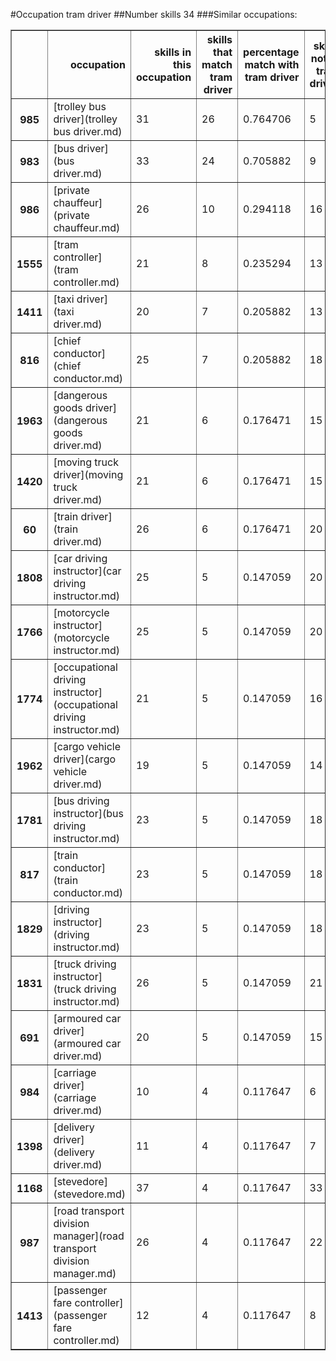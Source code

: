 #Occupation tram driver
##Number skills 34
###Similar occupations:
<table border="1" class="dataframe">
  <thead>
    <tr style="text-align: right;">
      <th></th>
      <th>occupation</th>
      <th>skills in this occupation</th>
      <th>skills that match tram driver</th>
      <th>percentage match with tram driver</th>
      <th>skills not in tram driver</th>
    </tr>
  </thead>
  <tbody>
    <tr>
      <th>985</th>
      <td>[trolley bus driver](trolley bus driver.md)</td>
      <td>31</td>
      <td>26</td>
      <td>0.764706</td>
      <td>5</td>
    </tr>
    <tr>
      <th>983</th>
      <td>[bus driver](bus driver.md)</td>
      <td>33</td>
      <td>24</td>
      <td>0.705882</td>
      <td>9</td>
    </tr>
    <tr>
      <th>986</th>
      <td>[private chauffeur](private chauffeur.md)</td>
      <td>26</td>
      <td>10</td>
      <td>0.294118</td>
      <td>16</td>
    </tr>
    <tr>
      <th>1555</th>
      <td>[tram controller](tram controller.md)</td>
      <td>21</td>
      <td>8</td>
      <td>0.235294</td>
      <td>13</td>
    </tr>
    <tr>
      <th>1411</th>
      <td>[taxi driver](taxi driver.md)</td>
      <td>20</td>
      <td>7</td>
      <td>0.205882</td>
      <td>13</td>
    </tr>
    <tr>
      <th>816</th>
      <td>[chief conductor](chief conductor.md)</td>
      <td>25</td>
      <td>7</td>
      <td>0.205882</td>
      <td>18</td>
    </tr>
    <tr>
      <th>1963</th>
      <td>[dangerous goods driver](dangerous goods driver.md)</td>
      <td>21</td>
      <td>6</td>
      <td>0.176471</td>
      <td>15</td>
    </tr>
    <tr>
      <th>1420</th>
      <td>[moving truck driver](moving truck driver.md)</td>
      <td>21</td>
      <td>6</td>
      <td>0.176471</td>
      <td>15</td>
    </tr>
    <tr>
      <th>60</th>
      <td>[train driver](train driver.md)</td>
      <td>26</td>
      <td>6</td>
      <td>0.176471</td>
      <td>20</td>
    </tr>
    <tr>
      <th>1808</th>
      <td>[car driving instructor](car driving instructor.md)</td>
      <td>25</td>
      <td>5</td>
      <td>0.147059</td>
      <td>20</td>
    </tr>
    <tr>
      <th>1766</th>
      <td>[motorcycle instructor](motorcycle instructor.md)</td>
      <td>25</td>
      <td>5</td>
      <td>0.147059</td>
      <td>20</td>
    </tr>
    <tr>
      <th>1774</th>
      <td>[occupational driving instructor](occupational driving instructor.md)</td>
      <td>21</td>
      <td>5</td>
      <td>0.147059</td>
      <td>16</td>
    </tr>
    <tr>
      <th>1962</th>
      <td>[cargo vehicle driver](cargo vehicle driver.md)</td>
      <td>19</td>
      <td>5</td>
      <td>0.147059</td>
      <td>14</td>
    </tr>
    <tr>
      <th>1781</th>
      <td>[bus driving instructor](bus driving instructor.md)</td>
      <td>23</td>
      <td>5</td>
      <td>0.147059</td>
      <td>18</td>
    </tr>
    <tr>
      <th>817</th>
      <td>[train conductor](train conductor.md)</td>
      <td>23</td>
      <td>5</td>
      <td>0.147059</td>
      <td>18</td>
    </tr>
    <tr>
      <th>1829</th>
      <td>[driving instructor](driving instructor.md)</td>
      <td>23</td>
      <td>5</td>
      <td>0.147059</td>
      <td>18</td>
    </tr>
    <tr>
      <th>1831</th>
      <td>[truck driving instructor](truck driving instructor.md)</td>
      <td>26</td>
      <td>5</td>
      <td>0.147059</td>
      <td>21</td>
    </tr>
    <tr>
      <th>691</th>
      <td>[armoured car driver](armoured car driver.md)</td>
      <td>20</td>
      <td>5</td>
      <td>0.147059</td>
      <td>15</td>
    </tr>
    <tr>
      <th>984</th>
      <td>[carriage driver](carriage driver.md)</td>
      <td>10</td>
      <td>4</td>
      <td>0.117647</td>
      <td>6</td>
    </tr>
    <tr>
      <th>1398</th>
      <td>[delivery driver](delivery driver.md)</td>
      <td>11</td>
      <td>4</td>
      <td>0.117647</td>
      <td>7</td>
    </tr>
    <tr>
      <th>1168</th>
      <td>[stevedore](stevedore.md)</td>
      <td>37</td>
      <td>4</td>
      <td>0.117647</td>
      <td>33</td>
    </tr>
    <tr>
      <th>987</th>
      <td>[road transport division manager](road transport division manager.md)</td>
      <td>26</td>
      <td>4</td>
      <td>0.117647</td>
      <td>22</td>
    </tr>
    <tr>
      <th>1413</th>
      <td>[passenger fare controller](passenger fare controller.md)</td>
      <td>12</td>
      <td>4</td>
      <td>0.117647</td>
      <td>8</td>
    </tr>
  </tbody>
</table>
